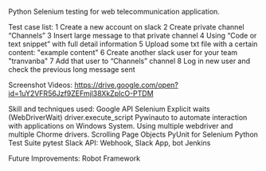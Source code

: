 Python Selenium testing for web telecommunication application.

Test case list:
1	Create a new account on slack
2	Create private channel “Channels”
3	Insert large message to that private channel
4	Using “Code or text snippet” with full detail information
5	Upload some txt file with a certain content: "example content"
6	Create another slack user for your team "tranvanba"
7	Add that user to “Channels” channel
8	Log in new user and check the previous long message sent

Screenshot Videos: https://drive.google.com/open?id=1uY2VFR56Jzf9ZEFmjl38XkZpIcO-PTDM

Skill and techniques used:
  Google API
  Selenium Explicit waits (WebDriverWait)
  driver.execute_script
  Pywinauto to automate interaction with applications on Windows System.
  Using multiple webdriver and multiple Chorme drivers.
  Scrolling
  Page Objects
  PyUnit for Selenium Python Test Suite
  pytest
  Slack API: Webhook, Slack App, bot
  Jenkins

Future Improvements: 
  Robot Framework



